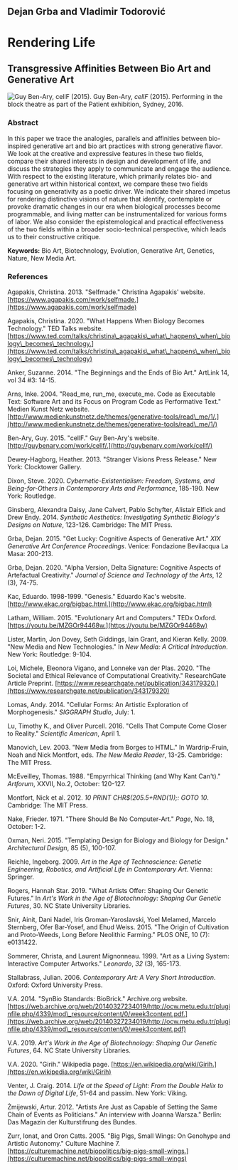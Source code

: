 ## Dejan Grba and Vladimir Todorović
# Rendering Life
## Transgressive Affinities Between Bio Art and Generative Art

![Guy Ben-Ary, cellF (2015).](https://dejangrba.github.io/rendering-life/cellF.jpg)
Guy Ben-Ary, _cellF_ (2015). Performing in the block theatre as part of the Patient exhibition, Sydney, 2016.

### Abstract
In this paper we trace the analogies, parallels and affinities between bio-inspired generative art and bio art practices with strong generative flavor. We look at the creative and expressive features in these two fields, compare their shared interests in design and development of life, and discuss the strategies they apply to communicate and engage the audience. With respect to the existing literature, which primarily relates bio- and generative art within historical context, we compare these two fields focusing on generativity as a poetic driver. We indicate their shared impetus for rendering distinctive visions of nature that identify, contemplate or provoke dramatic changes in our era when biological processes become programmable, and living matter can be instrumentalized for various forms of labor. We also consider the epistemological and practical effectiveness of the two fields within a broader socio-technical perspective, which leads us to their constructive critique.

__Keywords:__ Bio Art, Biotechnology, Evolution, Generative Art, Genetics, Nature, New Media Art.

### References
Agapakis, Christina. 2013. &quot;Selfmade.&quot; Christina Agapakis&#39; website. [https://www.agapakis.com/work/selfmade.](https://www.agapakis.com/work/selfmade)

Agapakis, Christina. 2020. &quot;What Happens When Biology Becomes Technology.&quot; TED Talks website. [https://www.ted.com/talks/christina\_agapakis\_what\_happens\_when\_biology\_becomes\_technology.](https://www.ted.com/talks/christina\_agapakis\_what\_happens\_when\_biology\_becomes\_technology)

Anker, Suzanne. 2014. &quot;The Beginnings and the Ends of Bio Art.&quot; ArtLink 14, vol 34 #3: 14-15.

Arns, Inke. 2004. &quot;Read\_me, run\_me, execute\_me. Code as Executable Text: Software Art and its Focus on Program Code as Performative Text.&quot; Medien Kunst Netz website. [http://www.medienkunstnetz.de/themes/generative-tools/read\_me/1/.](http://www.medienkunstnetz.de/themes/generative-tools/read\_me/1/)

Ben-Ary, Guy. 2015. &quot;cellF.&quot; Guy Ben-Ary&#39;s website. [http://guybenary.com/work/cellf/.](http://guybenary.com/work/cellf/)

Dewey-Hagborg, Heather. 2013. &quot;Stranger Visions Press Release.&quot; New York: Clocktower Gallery.

Dixon, Steve. 2020. _Cybernetic-Existentialism: Freedom, Systems, and Being-for-Others in Contemporary Arts and Performance_, 185-190. New York: Routledge.

Ginsberg, Alexandra Daisy, Jane Calvert, Pablo Schyfter, Alistair Elfick and Drew Endy. 2014. _Synthetic Aesthetics: Investigating Synthetic Biology&#39;s Designs on Nature_, 123-126. Cambridge: The MIT Press.

Grba, Dejan. 2015. &quot;Get Lucky: Cognitive Aspects of Generative Art.&quot; _XIX Generative Art Conference Proceedings_. Venice: Fondazione Bevilacqua La Masa: 200-213.

Grba, Dejan. 2020. &quot;Alpha Version, Delta Signature: Cognitive Aspects of Artefactual Creativity.&quot; _Journal of Science and Technology of the Arts_, 12 (3), 74-75.

Kac, Eduardo. 1998-1999. &quot;Genesis.&quot; Eduardo Kac&#39;s website. [http://www.ekac.org/bigbac.html.](http://www.ekac.org/bigbac.html)

Latham, William. 2015. &quot;Evolutionary Art and Computers.&quot; TEDx Oxford. [https://youtu.be/MZGOr94468w.](https://youtu.be/MZGOr94468w)

Lister, Martin, Jon Dovey, Seth Giddings, Iain Grant, and Kieran Kelly. 2009. &quot;New Media and New Technologies.&quot; In _New Media: A Critical Introduction_. New York: Routledge: 9-104.

Loi, Michele, Eleonora Vigano, and Lonneke van der Plas. 2020. &quot;The Societal and Ethical Relevance of Computational Creativity.&quot; ResearchGate Article Preprint. [https://www.researchgate.net/publication/343179320.](https://www.researchgate.net/publication/343179320)

Lomas, Andy. 2014. &quot;Cellular Forms: An Artistic Exploration of Morphogenesis.&quot; _SIGGRAPH Studio_, July: 1.

Lu, Timothy K., and Oliver Purcell. 2016. &quot;Cells That Compute Come Closer to Reality.&quot; _Scientific American_, April 1.

Manovich, Lev. 2003. &quot;New Media from Borges to HTML.&quot; In Wardrip-Fruin, Noah and Nick Montfort, eds. _The New Media Reader_, 13-25. Cambridge: The MIT Press.

McEveilley, Thomas. 1988. &quot;Empyrrhical Thinking (and Why Kant Can&#39;t).&quot; _Artforum_, XXVII, No.2, October: 120-127.

Montfort, Nick et al. 2012. _10 PRINT CHR$(205.5+RND(1));: GOTO 10_. Cambridge: The MIT Press.

Nake, Frieder. 1971. &quot;There Should Be No Computer-Art.&quot; _Page_, No. 18, October: 1-2.

Oxman, Neri. 2015. &quot;Templating Design for Biology and Biology for Design.&quot; _Architectural Design_, 85 (5), 100-107.

Reichle, Ingeborg. 2009. _Art in the Age of Technoscience: Genetic Engineering, Robotics, and Artificial Life in Contemporary Art_. Vienna: Springer.

Rogers, Hannah Star. 2019. &quot;What Artists Offer: Shaping Our Genetic Futures.&quot; In _Art&#39;s Work in the Age of Biotechnology: Shaping Our Genetic Futures_, 30. NC State University Libraries.

Snir, Ainit, Dani Nadel, Iris Groman-Yaroslavski, Yoel Melamed, Marcelo Sternberg, Ofer Bar-Yosef, and Ehud Weiss. 2015. &quot;The Origin of Cultivation and Proto-Weeds, Long Before Neolithic Farming.&quot; PLOS ONE, 10 (7): e0131422.

Sommerer, Christa, and Laurent Mignonneau. 1999. &quot;Art as a Living System: Interactive Computer Artworks.&quot; _Leonardo_, _32_ (3), 165-173.

Stallabrass, Julian. 2006. _Contemporary Art: A Very Short Introduction_. Oxford: Oxford University Press.

V.A. 2014. &quot;SynBio Standards: BioBrick.&quot; Archive.org website. [https://web.archive.org/web/20140327234019/http://ocw.metu.edu.tr/pluginfile.php/4339/mod\_resource/content/0/week3content.pdf.](https://web.archive.org/web/20140327234019/http://ocw.metu.edu.tr/pluginfile.php/4339/mod\_resource/content/0/week3content.pdf)

V.A. 2019. _Art&#39;s Work in the Age of Biotechnology: Shaping Our Genetic Futures_, 64. NC State University Libraries.

V.A. 2020. &quot;Girih.&quot; Wikipedia page. [https://en.wikipedia.org/wiki/Girih.](https://en.wikipedia.org/wiki/Girih)

Venter, J. Craig. 2014. _Life at the Speed of Light: From the Double Helix to the Dawn of Digital Life_, 51-64 and passim. New York: Viking.

Żmijewski, Artur. 2012. &quot;Artists Are Just as Capable of Setting the Same Chain of Events as Politicians.&quot; An interview with Joanna Warsza.&quot; Berlin: Das Magazin der Kulturstifrung des Bundes.

Zurr, Ionat, and Oron Catts. 2005. &quot;Big Pigs, Small Wings: On Genohype and Artistic Autonomy.&quot; Culture Machine 7. [https://culturemachine.net/biopolitics/big-pigs-small-wings.](https://culturemachine.net/biopolitics/big-pigs-small-wings)
